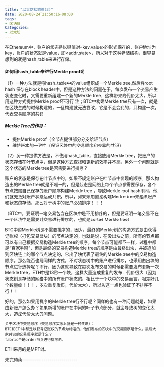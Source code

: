 ```yaml
---
title: "以太坊状态树(3)"
date: 2020-08-24T21:50:16+08:00
tags:
- 区块链
Categories:
- 以太坊
---
```


在Ethereum中，账户的状态是以键值对<key,value>的形式保存的，账户地址为key，账户的状态就是value，即<addr,state>，所以对于这种存储结构，很容易想到的就是hash_table来进行存储。

#### 如何用hash_table来进行Merkle proof呢

（1）一种方法就是将hash_table中的value组织成一个Merkle tree,然后将root hash 保存在block header中，但是这种方法的问题在于，每次发布一个交易产生状态变化时，又需要重新组建一个新的Merkle tree，这样带来的代价太大，所以用这种方式提供Merkle proof不可行
注；BTC中构建Merkle tree只有一次，就是在区块生成的时候构建的，一旦构建就无法篡改，它是不会变化的，只构建一次，代表交易顺序的共识

##### Merkle Tree的作用：

- 提供Merkle proof（全节点提供部分分支给轻节点）
- 维护账本的一致性（保证区块中的交易顺序和交易的共识）



（2）另一种提供方法是，不使用hash_table，直接使用Merkle tree，把账户的状态存储在叶节点中，但是这种方式查找和更新的效率并不高，另外一个问题就是这个状态的Merkle tree是否需要进行排序？

账户的状态是保存在叶节点中的，如果不规定账户在叶节点中出现的顺序，那么构造出的Merkle tree就是不唯一的，但是状态是网络上每个节点都需要保存，各个节点按照自己保存的账户顺序构建Merkle tree ，导致Merkle root hash不同，他们就无法对账户状态达成共识，所以，如果采用直接构建Merkle tree来组织账户和状态的存储，那么对于树中的账户必须排序！！！

（BTC中，要证明一笔交易包含在区块中是不用排序的，但是要证明一笔交易不在一个区块中是需要对交易进行排序的，也就是sorted Merkle tree）

BTC中的Merkle树是不需要排序的，因为，最终的Merkle树的构造方式是由获得记账权（打包交易出块）的节点决定的，也就是说，在没出块之前，所有的节点都可以有自己根据交易构造Merkle tree的顺序，每个节点可能都不一样，过程中都是“百家争鸣”，但是最终的交易构造Merkle tree的顺序是由最终出块，并被追加到区块链上的哪个节点决定的，它出了块代表了最终的Merkle tree中的交易构造顺序。那么能否也用同样的方式，不对状态树中的账户进行排序，也采用由出块的节点进行选择呢？不行，因为这就导致在每次发布交易的时候都需要发布更新一次Merkle tree，ETH中是13秒一个块，这样大量造成重复的发布，代价很大（因为状态树是存储的网络中的所有账户状态的，相比于一个块中的交易而言，相差好几个数量级！！！，多次重复发布，代价太大），所以从这一点也验证了不排序不行！！！

好的，那么如果用排序的Merkle tree行不行呢？同样的也有一种问题就是，如果由新账户怎么办？如果新增的账户在中间的叶子节点部分，就会导致树的变化太大，造成代价太大的问题。

```注释
关于区块中交易顺序（交易顺序实际上就是一种共识）：
BTC和ETH中都是以获得记账权的节点为标准的，他们发布的区块中的交易顺序是什么，最后大家共识的交易顺序就是什么？
fabric中是order节点进行排序的。
```



ETH采用的是MPT树。

未完待续----------------------------